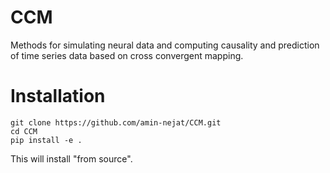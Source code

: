 # CCM
Methods for simulating neural data and computing causality and prediction of time series data based on cross convergent mapping.

# Installation
```
git clone https://github.com/amin-nejat/CCM.git
cd CCM
pip install -e .
```
This will install "from source".

